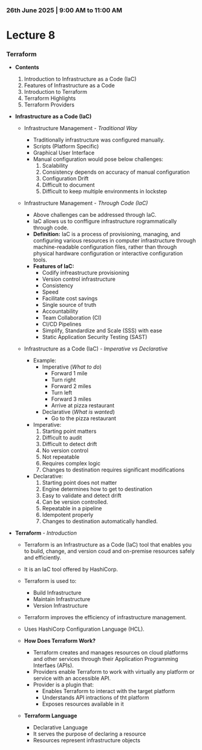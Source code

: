 ### 26th June 2025 | 9:00 AM to 11:00 AM

# Lecture 8

### Terraform

- **Contents**
    1. Introduction to Infrastructure as a Code (IaC)
    2. Features of Infrastructure as a Code
    3. Introduction to Terraform
    4. Terraform Highlights
    5. Terraform Providers


- **Infrastructure as a Code (IaC)**
    
    * Infrastructure Management - *Traditional Way*
        - Traditionally infrastructure was configured manually.
        - Scripts (Platform Specific)
        - Graphical User Interface
        - Manual configuration would pose below challenges:
            1. Scalability
            2. Consistency depends on accuracy of manual configuration
            3. Configuration Drift
            4. Difficult to document
            5. Difficult to keep multiple environments in lockstep
    
    * Infrastructure Management - *Through Code (IaC)*
        - Above challenges can be addressed through IaC.
        - IaC allows us to conffigure infrastructure rogrammatically through code.
        - **Definition:** IaC is a process of provisioning, managing, and configuring various resources in computer infrastructure through machine-readable configuration files, rather than through physical hardware configuration or interactive configuration tools.
        - **Features of IaC:**
            + Codify infreastructure provisioning
            + Version control infrastructure
            + Consistency
            + Speed
            + Facilitate cost savings
            + Single source of truth
            + Accountability
            + Team Collaboration (CI)
            + CI/CD Pipelines
            + Simplify, Standardize and Scale (SSS) with ease
            + Static Application Security Testing (SAST)

    * Infrastructure as a Code (IaC) - *Imperative vs Declarative*
        - Example:    
            + Imperative (*What to do*)
                * Forward 1 mile
                * Turn right
                * Forward 2 miles
                * Turn left
                * Forward 3 miles
                * Arrive at pizza restaurant
            + Declarative (*What is wanted*)
                * Go to the pizza restaurant
        - Imperative:
            1. Starting point matters
            2. Difficult to audit
            3. Difficult to detect drift
            4. No version control
            5. Not repeatable
            6. Requires complex logic
            7. Changes to destination requires significant modifications
        - Declarative:
            1. Starting point does not matter
            2. Engine determines how to get to destination
            3. Easy to validate and detect drift
            4. Can be version controlled.
            5. Repeatable in a pipeline
            6. Idempotent properly
            7. Changes to destination automatically handled.
    

- **Terraform** - *Introduction*
    
    * Terraform is an Infrastructure as a Code (IaC) tool that enables you to build, change, and version coud and on-premise resources safely and efficiently.
    
    * It is an IaC tool offered by HashiCorp.
    
    * Terraform is used to:
        + Build Infrastructure
        + Maintain Infrastructure
        + Version Infrastructure
    
    * Terraform improves the efficiency of infrastructure management.
    
    * Uses HashiCorp Configuration Language (HCL).
    
    * **How Does Terraform Work?**
        + Terraform creates and manages resources on cloud platforms and other services through their Application Programming Interfaes (APIs).
        + Providers enable Terraform to work with virtually any platform or service with an accessible API.
        + Provider is a plugin that:
            - Enables Terraform to interact with the target platform
            - Understands API intractions of tht platform
            - Exposes resources available in it

    * **Terraform Language**
        + Declarative Language
        + It serves the purpose of declaring a resource
        + Resources represent infrastructure objects
